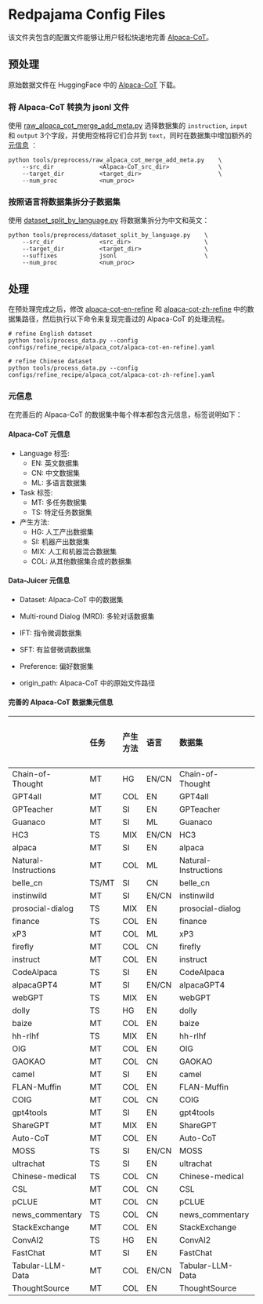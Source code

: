 # Redpajama Config Files

该文件夹包含的配置文件能够让用户轻松快速地完善 [Alpaca-CoT](https://huggingface.co/QingyiSi/Alpaca-CoT)。

## 预处理

原始数据文件在 HuggingFace 中的 [Alpaca-CoT](https://huggingface.co/QingyiSi/Alpaca-CoT) 下载。

### 将 Alpaca-CoT 转换为 jsonl 文件
使用 [raw_alpaca_cot_merge_add_meta.py](../../tools/preprocess/raw_alpaca_cot_merge_add_meta.py) 选择数据集的 `instruction`, `input` 和 `output` 3个字段，并使用空格将它们合并到 `text`，同时在数据集中增加额外的[元信息]( #meta_info) ：

```shell
python tools/preprocess/raw_alpaca_cot_merge_add_meta.py    \
    --src_dir             <Alpaca-CoT_src_dir>              \
    --target_dir          <target_dir>                      \
    --num_proc            <num_proc>
```

### 按照语言将数据集拆分子数据集
使用 [dataset_split_by_language.py](../../tools/preprocess/dataset_split_by_language.py) 将数据集拆分为中文和英文：

```shell
python tools/preprocess/dataset_split_by_language.py    \
    --src_dir             <src_dir>                     \
    --target_dir          <target_dir>                  \
    --suffixes            jsonl                         \
    --num_proc            <num_proc>
```

## 处理
在预处理完成之后，修改 [alpaca-cot-en-refine](alpaca-cot-en-refine].yaml) 和 [alpaca-cot-zh-refine](alpaca-cot-zh-refine.yaml) 中的数据集路径，然后执行以下命令来复现完善过的 Alpaca-CoT 的处理流程。

```shell
# refine English dataset
python tools/process_data.py --config configs/refine_recipe/alpaca_cot/alpaca-cot-en-refine].yaml

# refine Chinese dataset
python tools/process_data.py --config configs/refine_recipe/alpaca_cot/alpaca-cot-zh-refine].yaml
```

### 元信息 <a name="meta_info"/>

在完善后的 Alpaca-CoT 的数据集中每个样本都包含元信息，标签说明如下：

#### Alpaca-CoT 元信息
* Language 标签:
    - EN: 英文数据集
    - CN: 中文数据集
    - ML: 多语言数据集
* Task 标签:
    - MT: 多任务数据集
    - TS: 特定任务数据集
* 产生方法:
    - HG: 人工产出数据集
    - SI: 机器产出数据集
    - MIX: 人工和机器混合数据集
    - COL: 从其他数据集合成的数据集

#### Data-Juicer 元信息
* Dataset: Alpaca-CoT 中的数据集

* Multi-round Dialog (MRD): 多轮对话数据集

* IFT: 指令微调数据集

* SFT: 有监督微调数据集

* Preference: 偏好数据集

* origin_path: Alpaca-CoT 中的原始文件路径


#### 完善的 Alpaca-CoT 数据集元信息
|                      | 任务   | 产生方法   | 语言   | 数据集              | 多轮对话   | 指令跟随   | 监督微调   | 偏好   |
|:---------------------|:-------|:------|:-------|:---------------------|:---:|:---:|:----:|:----:|
| Chain-of-Thought     | MT     | HG    | EN/CN  | Chain-of-Thought     |                 | ✅  |  |         |
| GPT4all              | MT     | COL   | EN     | GPT4all              |                 | ✅  | ✅  |         |
| GPTeacher            | MT     | SI    | EN     | GPTeacher            |                 |  | ✅  |         |
| Guanaco              | MT     | SI    | ML     | Guanaco              |                 |  | ✅  |         |
| HC3                  | TS     | MIX   | EN/CN  | HC3                  |                 |  | ✅  | ✅         |
| alpaca               | MT     | SI    | EN     | alpaca               |                 |  | ✅  |         |
| Natural-Instructions | MT     | COL   | ML     | Natural-Instructions |                 | ✅  |  |         |
| belle_cn             | TS/MT  | SI    | CN     | belle_cn             |                 |  | ✅  |         |
| instinwild           | MT     | SI    | EN/CN  | instinwild           |                 |  | ✅  |         |
| prosocial-dialog     | TS     | MIX   | EN     | prosocial-dialog     |                 |  | ✅  |         |
| finance              | TS     | COL   | EN     | finance              |                 |  | ✅  |         |
| xP3                  | MT     | COL   | ML     | xP3                  |                 | ✅  |  |         |
| firefly              | MT     | COL   | CN     | firefly              |                 | ✅  |  |         |
| instruct             | MT     | COL   | EN     | instruct             |                 |  | ✅  |         |
| CodeAlpaca           | TS     | SI    | EN     | CodeAlpaca           |                 | ✅  |  |         |
| alpacaGPT4           | MT     | SI    | EN/CN  | alpacaGPT4           |                 |  | ✅  | ✅         |
| webGPT               | TS     | MIX   | EN     | webGPT               |                 | ✅  |  | ✅         |
| dolly                | TS     | HG    | EN     | dolly                |                 |  | ✅  |         |
| baize                | MT     | COL   | EN     | baize                |                 |  | ✅  |         |
| hh-rlhf              | TS     | MIX   | EN     | hh-rlhf              | ✅                 |  | ✅  | ✅         |
| OIG                  | MT     | COL   | EN     | OIG                  |                 |  | ✅  |         |
| GAOKAO               | MT     | COL   | CN     | GAOKAO               |                 | ✅  |  |         |
| camel                | MT     | SI    | EN     | camel                |                 | ✅  |  |         |
| FLAN-Muffin          | MT     | COL   | EN     | FLAN-Muffin          |                 | ✅  |  |         |
| COIG                 | MT     | COL   | CN     | COIG                 |                 |  | ✅  |         |
| gpt4tools            | MT     | SI    | EN     | gpt4tools            |                 | ✅  |  |         |
| ShareGPT             | MT     | MIX   | EN     | ShareGPT             | ✅                 |  | ✅  |         |
| Auto-CoT             | MT     | COL   | EN     | Auto-CoT             |                 | ✅  |  |         |
| MOSS                 | TS     | SI    | EN/CN  | MOSS                 |                 |  | ✅  |         |
| ultrachat            | TS     | SI    | EN     | ultrachat            |                 |  | ✅  |         |
| Chinese-medical      | TS     | COL   | CN     | Chinese-medical      |                 |  | ✅  |         |
| CSL                  | MT     | COL   | CN     | CSL                  |                 | ✅  |  |         |
| pCLUE                | MT     | COL   | CN     | pCLUE                |                 | ✅  |  |         |
| news_commentary      | TS     | COL   | CN     | news_commentary      |                 | ✅  |  |         |
| StackExchange        | MT     | COL   | EN     | StackExchange        |                 |  | ✅  | ✅         |
| ConvAI2              | TS     | HG    | EN     | ConvAI2              |                 |  | ✅  |         |
| FastChat             | MT     | SI    | EN     | FastChat             |                 |  | ✅  |         |
| Tabular-LLM-Data     | MT     | COL   | EN/CN  | Tabular-LLM-Data     |                 | ✅  |  |         |
| ThoughtSource        | MT     | COL   | EN     | ThoughtSource        |                 | ✅  |  |         |